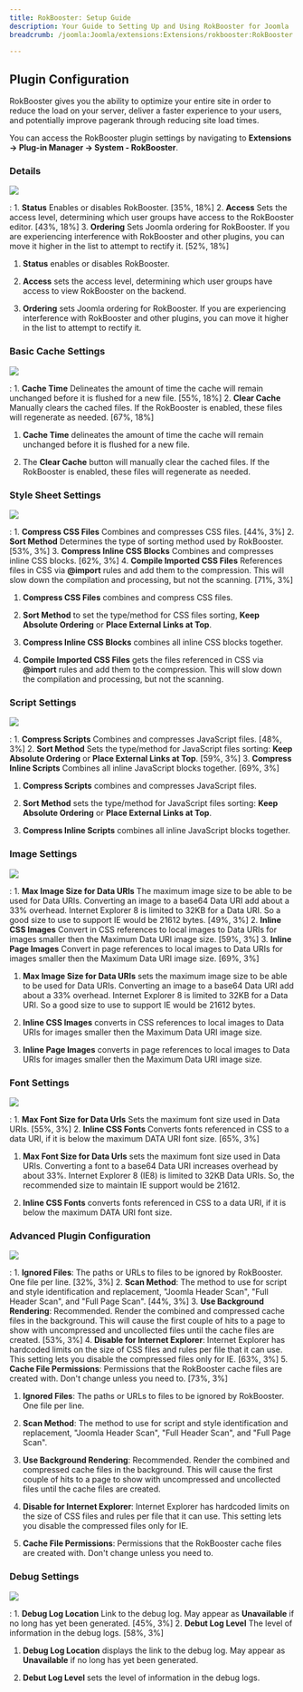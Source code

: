 ```yaml
---
title: RokBooster: Setup Guide
description: Your Guide to Setting Up and Using RokBooster for Joomla
breadcrumb: /joomla:Joomla/extensions:Extensions/rokbooster:RokBooster

---
```


Plugin Configuration
-----

RokBooster gives you the ability to optimize your entire site in order to reduce the load on your server, deliver a faster experience to your users, and potentially improve pagerank through reducing site load times.

You can access the RokBooster plugin settings by navigating to **Extensions → Plug-in Manager → System - RokBooster**. 

### Details
![][rokbooster_setup_8]

:   1. **Status** Enables or disables RokBooster. [35%, 18%]
    2. **Access** Sets the access level, determining which user groups have access to the RokBooster editor. [43%, 18%]
    3. **Ordering** Sets Joomla ordering for RokBooster. If you are experiencing interference with RokBooster and other plugins, you can move it higher in the list to attempt to rectify it. [52%, 18%]

1. **Status** enables or disables RokBooster.

2. **Access** sets the access level, determining which user groups have access to view RokBooster on the backend.

3. **Ordering** sets Joomla ordering for RokBooster. If you are experiencing interference with RokBooster and other plugins, you can move it higher in the list to attempt to rectify it.

### Basic Cache Settings
![][rokbooster_setup_1]

:   1. **Cache Time** Delineates the amount of time the cache will remain unchanged before it is flushed for a new file.  [55%, 18%]
    2. **Clear Cache** Manually clears the cached files. If the RokBooster is enabled, these files will regenerate as needed. [67%, 18%]

1. **Cache Time** delineates the amount of time the cache will remain unchanged before it is flushed for a new file.

2. The **Clear Cache** button will manually clear the cached files. If the RokBooster is enabled, these files will regenerate as needed.

### Style Sheet Settings
![][rokbooster_setup_2]

:   1. **Compress CSS Files** Combines and compresses CSS files. [44%, 3%]
    2. **Sort Method** Determines the type of sorting method used by RokBooster. [53%, 3%]
    3. **Compress Inline CSS Blocks** Combines and compresses inline CSS blocks. [62%, 3%]
    4. **Compile Imported CSS Files** References files in CSS via **@import** rules and add them to the compression. This will slow down the compilation and processing, but not the scanning. [71%, 3%]

1. **Compress CSS Files** combines and compress CSS files.

2. **Sort Method** to set the type/method for CSS files sorting, **Keep Absolute Ordering** or **Place External Links at Top**.

3. **Compress Inline CSS Blocks** combines all inline CSS blocks together.

4. **Compile Imported CSS Files** gets the files referenced in CSS via **@import** rules and add them to the compression. This will slow down the compilation and processing, but not the scanning.

### Script Settings
![][rokbooster_setup_3]

:   1. **Compress Scripts** Combines and compresses JavaScript files. [48%, 3%]
    2. **Sort Method** Sets the type/method for JavaScript files sorting: **Keep Absolute Ordering** or **Place External Links at Top**. [59%, 3%]
    3. **Compress Inline Scripts** Combines all inline JavaScript blocks together. [69%, 3%]

1. **Compress Scripts** combines and compresses JavaScript files.

2. **Sort Method** sets the type/method for JavaScript files sorting: **Keep Absolute Ordering** or **Place External Links at Top**.

3. **Compress Inline Scripts** combines all inline JavaScript blocks together.

### Image Settings
![][rokbooster_setup_4]

:   1. **Max Image Size for Data URIs** The maximum image size to be able to be used for Data URIs. Converting an image to a base64 Data URI add about a 33% overhead. Internet Explorer 8 is limited to 32KB for a Data URI. So a good size to use to support IE would be 21612 bytes.  [49%, 3%]
    2. **Inline CSS Images** Convert in CSS references to local images to Data URIs for images smaller then the Maximum Data URI image size.  [59%, 3%]
    3. **Inline Page Images** Convert in page references to local images to Data URIs for images smaller then the Maximum Data URI image size.  [69%, 3%]

1. **Max Image Size for Data URIs** sets the maximum image size to be able to be used for Data URIs. Converting an image to a base64 Data URI add about a 33% overhead. Internet Explorer 8 is limited to 32KB for a Data URI. So a good size to use to support IE would be 21612 bytes.

2. **Inline CSS Images** converts in CSS references to local images to Data URIs for images smaller then the Maximum Data URI image size.

3. **Inline Page Images** converts in page references to local images to Data URIs for images smaller then the Maximum Data URI image size.

### Font Settings
![][rokbooster_setup_5]

:   1. **Max Font Size for Data Urls** Sets the maximum font size used in Data URIs. [55%, 3%]
    2. **Inline CSS Fonts** Converts fonts referenced in CSS to a data URI, if it is below the maximum DATA URI font size. [65%, 3%]

1. **Max Font Size for Data Urls** sets the maximum font size used in Data URIs. Converting a font to a base64 Data URI increases overhead by about 33%. Internet Explorer 8 (IE8) is limited to 32KB Data URIs. So, the recommended size to maintain IE support would be 21612.

2. **Inline CSS Fonts** converts fonts referenced in CSS to a data URI, if it is below the maximum DATA URI font size.

### Advanced Plugin Configuration
![][rokbooster_setup_6]

:   1. **Ignored Files**: The paths or URLs to files to be ignored by RokBooster. One file per line.  [32%, 3%]
    2. **Scan Method**: The method to use for script and style identification and replacement, "Joomla Header Scan", "Full Header Scan", and "Full Page Scan".  [44%, 3%]
    3. **Use Background Rendering**: Recommended. Render the combined and compressed cache files in the background. This will cause the first couple of hits to a page to show with uncompressed and uncollected files until the cache files are created.  [53%, 3%]
    4. **Disable for Internet Explorer**: Internet Explorer has hardcoded limits on the size of CSS files and rules per file that it can use. This setting lets you disable the compressed files only for IE.  [63%, 3%]
    5. **Cache File Permissions**: Permissions that the RokBooster cache files are created with. Don't change unless you need to.  [73%, 3%]

1. **Ignored Files**: The paths or URLs to files to be ignored by RokBooster. One file per line.

2. **Scan Method**: The method to use for script and style identification and replacement, "Joomla Header Scan", "Full Header Scan", and "Full Page Scan".

3. **Use Background Rendering**: Recommended. Render the combined and compressed cache files in the background. This will cause the first couple of hits to a page to show with uncompressed and uncollected files until the cache files are created.

4. **Disable for Internet Explorer**: Internet Explorer has hardcoded limits on the size of CSS files and rules per file that it can use. This setting lets you disable the compressed files only for IE.

5. **Cache File Permissions**: Permissions that the RokBooster cache files are created with. Don't change unless you need to.

### Debug Settings
![][rokbooster_setup_7]

:   1. **Debug Log Location** Link to the debug log. May appear as **Unavailable** if no long has yet been generated. [45%, 3%]
    2. **Debut Log Level** The level of information in the debug logs. [58%, 3%]

1. **Debug Log Location** displays the link to the debug log. May appear as **Unavailable** if no long has yet been generated.

2. **Debut Log Level** sets the level of information in the debug logs.

[rokbooster_setup_1]: assets/rokbooster_setup_1.png
[rokbooster_setup_2]: assets/rokbooster_setup_2.png
[rokbooster_setup_3]: assets/rokbooster_setup_3.png
[rokbooster_setup_4]: assets/rokbooster_setup_4.png
[rokbooster_setup_5]: assets/rokbooster_setup_5.png
[rokbooster_setup_6]: assets/rokbooster_setup_6.png
[rokbooster_setup_7]: assets/rokbooster_setup_7.png
[rokbooster_setup_8]: assets/rokbooster_setup_8.png
